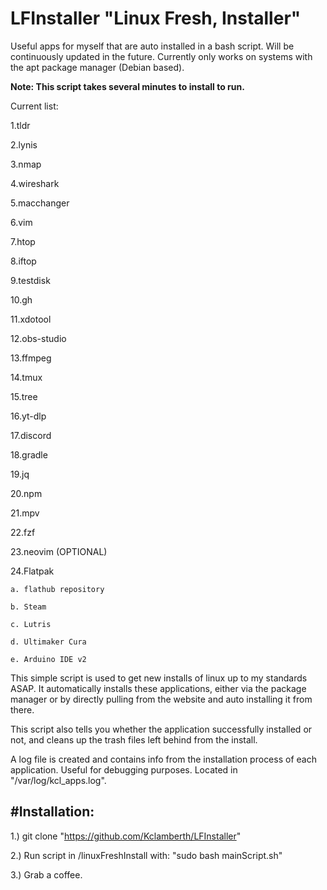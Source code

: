 # LFInstaller "Linux Fresh, Installer"
Useful apps for myself that are auto installed in a bash script. Will be continuously updated in the future. Currently only works on systems with the apt package manager (Debian based).

**Note: This script takes several minutes to install to run.**

Current list:

 1.tldr

2.lynis

3.nmap

4.wireshark

5.macchanger

6.vim

7.htop

8.iftop

9.testdisk

10.gh

11.xdotool

12.obs-studio

13.ffmpeg

14.tmux

15.tree

16.yt-dlp

17.discord

18.gradle

19.jq

20.npm

21.mpv

22.fzf

23.neovim (OPTIONAL) 

24.Flatpak
    
    a. flathub repository

    b. Steam

    c. Lutris

    d. Ultimaker Cura

    e. Arduino IDE v2

This simple script is used to get new installs of linux up to my standards ASAP. It automatically installs these applications, either via the package manager
or by directly pulling from the website and auto installing it from there. 

This script also tells you whether the application successfully installed or not, and cleans up the trash files left behind from the install.

A log file is created and contains info from the installation process of each application. Useful for debugging purposes. Located in "/var/log/kcl_apps.log".

#Installation:
------------------------------------------------------------------------------------------------------------------------------------------------------------------
1.) git clone "https://github.com/Kclamberth/LFInstaller"

2.) Run script in /linuxFreshInstall with: "sudo bash mainScript.sh"

3.) Grab a coffee.


